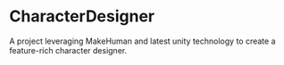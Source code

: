 # CharacterDesigner

A project leveraging MakeHuman and latest unity technology to create a feature-rich character designer.
